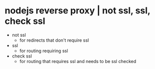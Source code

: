 # nodejs reverse proxy | not ssl, ssl, check ssl

- not ssl
  - for redirects that don't require ssl
- ssl
  - for routing requiring ssl
- check ssl
  - for routing that requires ssl and needs to be ssl checked
